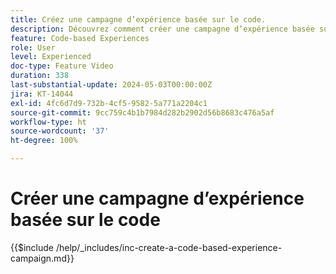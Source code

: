 ```yaml
---
title: Créez une campagne d’expérience basée sur le code.
description: Découvrez comment créer une campagne d’expérience basée sur le code pour étendre la personnalisation avec la prise en charge des méthodes de mise en œuvre côté serveur basées sur l’API ou le SDK pour s’intégrer de manière transparente aux environnements de développement.
feature: Code-based Experiences
role: User
level: Experienced
doc-type: Feature Video
duration: 338
last-substantial-update: 2024-05-03T00:00:00Z
jira: KT-14044
exl-id: 4fc6d7d9-732b-4cf5-9582-5a771a2204c1
source-git-commit: 9cc759c4b1b7984d282b2902d56b8683c476a5af
workflow-type: ht
source-wordcount: '37'
ht-degree: 100%

---
```


# Créer une campagne d’expérience basée sur le code

{{$include /help/_includes/inc-create-a-code-based-experience-campaign.md}}

